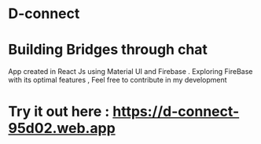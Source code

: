 # D-connect                                            <Under development>
# Building Bridges through chat
App created in React Js using Material UI and Firebase .
Exploring FireBase with its optimal features , Feel free to contribute in my development
# Try it out here : https://d-connect-95d02.web.app
